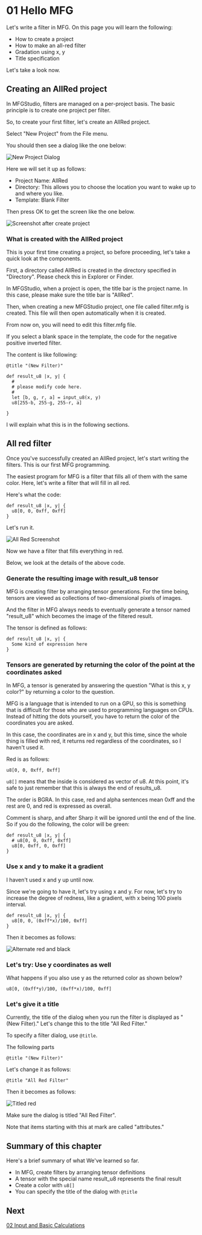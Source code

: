 # 01 Hello MFG

Let's write a filter in MFG.
On this page you will learn the following:

- How to create a project
- How to make an all-red filter
- Gradation using x, y
- Title specification

Let's take a look now.

## Creating an AllRed project

In MFGStudio, filters are managed on a per-project basis.
The basic principle is to create one project per filter.

So, to create your first filter, let's create an AllRed project.

Select "New Project" from the File menu.

You should then see a dialog like the one below:

![New Project Dialog](imgs/new_project_dialog.png)

Here we will set it up as follows:

- Project Name: AllRed
- Directory: This allows you to choose the location you want to wake up to and where you like.
- Template: Blank Filter

Then press OK to get the screen like the one below.

![Screenshot after create project](imgs/after_create_project.png)

### What is created with the AllRed project 

This is your first time creating a project, so before proceeding, let's take a quick look at the components.

First, a directory called AllRed is created in the directory specified in "Directory". Please check this in Explorer or Finder.

In MFGStudio, when a project is open, the title bar is the project name. In this case, please make sure the title bar is "AllRed".

Then, when creating a new MFGStudio project, one file called filter.mfg is created.
This file will then open automatically when it is created.

From now on, you will need to edit this filter.mfg file.

If you select a blank space in the template, the code for the negative positive inverted filter.

The content is like following:

```mfg
@title "(New Filter)"

def result_u8 |x, y| {
  #
  # please modify code here.
  #
  let [b, g, r, a] = input_u8(x, y)
  u8[255-b, 255-g, 255-r, a]

}
```

I will explain what this is in the following sections.

## All red filter

Once you've successfully created an AllRed project, let's start writing the filters. This is our first MFG programming.

The easiest program for MFG is a filter that fills all of them with the same color. 
Here, let's write a filter that will fill in all red. 

Here's what the code:

```mfg
def result_u8 |x, y| {
  u8[0, 0, 0xff, 0xff]
}
```

Let's run it.

![All Red Screenshot](imgs/all_red_screenshot.png)

Now we have a filter that fills everything in red.

Below, we look at the details of the above code.

### Generate the resulting image with result_u8 tensor 

MFG is creating filter by arranging tensor generations. For the time being, tensors are viewed as collections of two-dimensional pixels of images. 

And the filter in MFG always needs to eventually generate a tensor named "result_u8" which becomes the image of the filtered result.

The tensor is defined as follows:

```mfg
def result_u8 |x, y| {
  Some kind of expression here
}
```

### Tensors are generated by returning the color of the point at the coordinates asked

In MFG, a tensor is generated by answering the question "What is this x, y color?" by returning a color to the question.

MFG is a language that is intended to run on a GPU, so this is something that is difficult for those who are used to programming languages ​​on CPUs.
Instead of hitting the dots yourself, you have to return the color of the coordinates you are asked.

In this case, the coordinates are in x and y, but this time, since the whole thing is filled with red, it returns red regardless of the coordinates, so I haven't used it.

Red is as follows:

```mfg
u8[0, 0, 0xff, 0xff]
```

`u8[]` means that the inside is considered as vector of u8.
At this point, it's safe to just remember that this is always the end of results_u8.

The order is BGRA. In this case, red and alpha sentences mean 0xff and the rest are 0, and red is expressed as overall. 

Comment is sharp, and after Sharp it will be ignored until the end of the line. So if you do the following, the color will be green:

```mfg
def result_u8 |x, y| {
  # u8[0, 0, 0xff, 0xff]
  u8[0, 0xff, 0, 0xff]
}
```

### Use x and y to make it a gradient 

I haven't used x and y up until now. 

Since we're going to have it, let's try using x and y.
For now, let's try to increase the degree of redness, like a gradient, with x being 100 pixels interval.

```mfg
def result_u8 |x, y| {
  u8[0, 0, (0xff*x)/100, 0xff]
}
```

Then it becomes as follows: 

![Alternate red and black](imgs/red_black_screenshot.png)

### Let's try: Use y coordinates as well 

What happens if you also use y as the returned color as shown below?

```mfg
u8[0, (0xff*y)/100, (0xff*x)/100, 0xff]
```

### Let's give it a title

Currently, the title of the dialog when you run the filter is displayed as "(New Filter)." Let's change this to the title "All Red Filter." 

To specify a filter dialog, use `@title`. 

The following parts

```mfg
@title "(New Filter)"
```

Let's change it as follows:


```mfg
@title "All Red Filter"
```

Then it becomes as follows: 

![Titled red](imgs/red_with_title_screenshot.png) 

Make sure the dialog is titled "All Red Filter".

Note that items starting with this at mark are called "attributes."

## Summary of this chapter

Here's a brief summary of what We've learned so far.

- In MFG, create filters by arranging tensor definitions
- A tensor with the special name result_u8 represents the final result
- Create a color with `u8[]`
- You can specify the title of the dialog with `@title`

## Next

[02 Input and Basic Calculations](02_Basic.md)